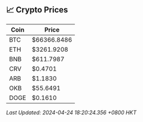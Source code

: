 ## 📈 Crypto Prices

| Coin | Price |
| ---- | ----- |
| BTC | $66366.8486 |
| ETH | $3261.9208 |
| BNB | $611.7987 |
| CRV | $0.4701 |
| ARB | $1.1830 |
| OKB | $55.6491 |
| DOGE | $0.1610 |

_Last Updated: 2024-04-24 18:20:24.356 +0800 HKT_
